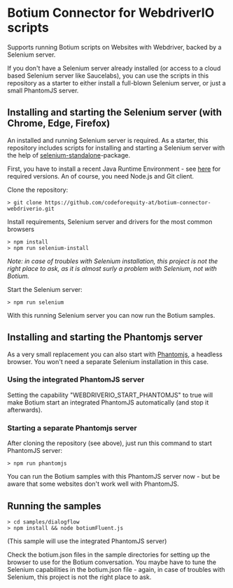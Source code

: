 # Botium Connector for WebdriverIO scripts
Supports running Botium scripts on Websites with Webdriver, backed by a Selenium server.

If you don't have a Selenium server already installed (or access to a cloud based Selenium server like Saucelabs), you can use the scripts in this repository as a starter to either install a full-blown Selenium server, or just a small PhantomJS server.

## Installing and starting the Selenium server (with Chrome, Edge, Firefox)

An installed and running Selenium server is required. As a starter, this repository includes scripts for installing and starting a Selenium server with the help of [selenium-standalone](https://github.com/vvo/selenium-standalone)-package. 

First, you have to install a recent Java Runtime Environment - see [here](https://github.com/vvo/selenium-standalone#ensure-you-have-the-minimum-required-java-version) for required versions. An of course, you need Node.js and Git client.

Clone the repository:

`> git clone https://github.com/codeforequity-at/botium-connector-webdriverio.git`

Install requirements, Selenium server and drivers for the most common browsers

```
> npm install
> npm run selenium-install
```

_Note: in case of troubles with Selenium installation, this project is not the right place to ask, as it is almost surly a problem with Selenium, not with Botium._

Start the Selenium server:

```
> npm run selenium
```

With this running Selenium server you can now run the Botium samples.

## Installing and starting the Phantomjs server

As a very small replacement you can also start with [Phantomjs](http://phantomjs.org/), a headless browser. You won't need a separate Selenium installation in this case.

### Using the integrated PhantomJS server

Setting the capability "WEBDRIVERIO_START_PHANTOMJS" to true will make Botium start an integrated PhantomJS automatically (and stop it afterwards).

### Starting a separate Phantomjs server

After cloning the repository (see above), just run this command to start PhantomJS server:

```
> npm run phantomjs
```

You can run the Botium samples with this PhantomJS server now - but be aware that some websites don't work well with PhantomJS.

## Running the samples

```
> cd samples/dialogflow
> npm install && node botiumFluent.js
```

(This sample will use the integrated PhantomJS server)

Check the botium.json files in the sample directories for setting up the browser to use for the Botium conversation. You maybe have to tune the Selenium capabilities in the botium.json file - again, in case of troubles with Selenium, this project is not the right place to ask.
